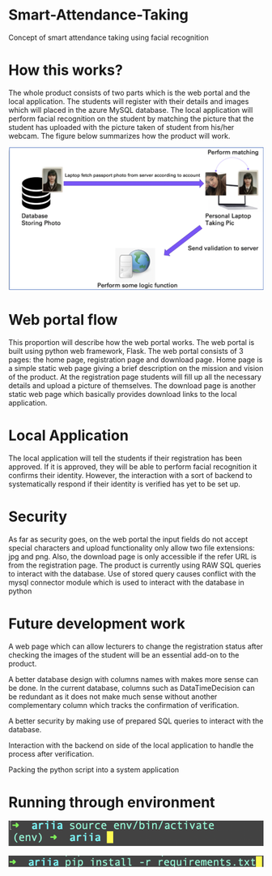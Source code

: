 # Smart-Attendance-Taking
Concept of smart attendance taking using facial recognition 


# How this works? 

The whole product consists of two parts which is the web portal and the local application. The students will register with their details and images which will placed in the azure MySQL database. The local application will perform facial recognition on the student by matching the picture that the student has uploaded with the picture taken of student from his/her webcam. The figure below summarizes how the product will work.


![alt text](https://github.com/aungkhantmoe/Smart-Attendance-Taking/blob/main/documentation_pics/concept_photo.png?raw=true)


# Web portal flow

This proportion will describe how the web portal works. The web portal is built using python web framework, Flask. The web portal consists of 3 pages: the home page, registration page and download page. Home page is a simple static web page giving a brief description on the mission and vision of the product. At the registration page students will fill up all the necessary details and upload a picture of themselves. The download page is another static web page which basically provides download links to the local application. 

# Local Application

The local application will tell the students if their registration has been approved. If it is approved, they will be able to perform facial recognition it confirms their identity. However, the interaction with a sort of backend to systematically respond if their identity is verified has yet to be set up.

# Security

As far as security goes, on the web portal the input fields do not accept special characters and upload functionality only allow two file extensions: jpg and png. Also, the download page is only accessible if the refer URL is from the registration page. The product is currently using RAW SQL queries to interact with the database. Use of stored query causes conflict with the mysql connector module which is used to interact with the database in python

# Future development work 

A web page which can allow lecturers to change the registration status after checking the images of the student will be an essential add-on to the product. 

A better database design with columns names with makes more sense can be done. In the current database, columns such as DataTimeDecision can be redundant as it does not make much sense without another complementary column which tracks the confirmation of verification. 

A better security by making use of prepared SQL queries to interact with the database. 

Interaction with the backend on side of the local application to handle the process after verification. 

Packing the python script into a system application 


# Running through environment

  
  ![alt text](https://github.com/aungkhantmoe/Smart-Attendance-Taking/blob/main/documentation_pics/activate.png?raw=true)
  
  ![alt text](https://github.com/aungkhantmoe/Smart-Attendance-Taking/blob/main/documentation_pics/install.png?raw=true)

